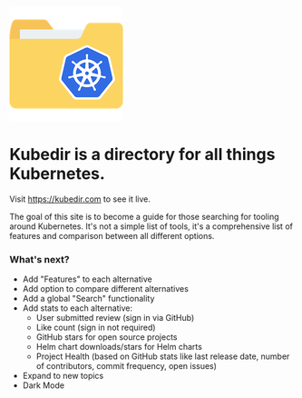![](./public/logo.png)

# Kubedir is a directory for all things Kubernetes.

Visit https://kubedir.com to see it live.

The goal of this site is to become a guide for those searching for tooling around Kubernetes.
It's not a simple list of tools, it's a comprehensive list of features and comparison between all different options.

### What's next?

- Add "Features" to each alternative
- Add option to compare different alternatives
- Add a global "Search" functionality
- Add stats to each alternative:
  - User submitted review (sign in via GitHub)
  - Like count (sign in not required)
  - GitHub stars for open source projects
  - Helm chart downloads/stars for Helm charts
  - Project Health (based on GitHub stats like last release date, number of contributors, commit frequency, open issues)
- Expand to new topics
- Dark Mode

